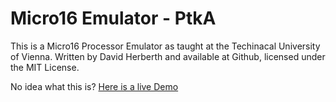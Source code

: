 Micro16 Emulator - PtkA
========================

This is a Micro16 Processor Emulator as taught at the Techinacal University of Vienna.
Written by David Herberth and available at Github, licensed under the MIT License.

No idea what this is? [Here is a live Demo](http://m16.dav1d.de)